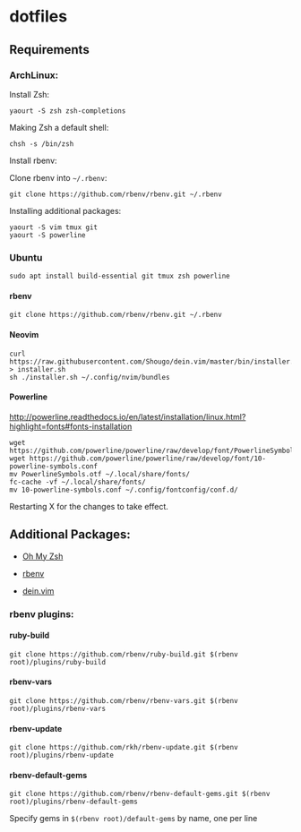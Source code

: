# dotfiles

## Requirements

### ArchLinux:

Install Zsh:

```
yaourt -S zsh zsh-completions
```

Making Zsh a default shell:

```
chsh -s /bin/zsh
```

Install rbenv:

Clone rbenv into `~/.rbenv`:

```
git clone https://github.com/rbenv/rbenv.git ~/.rbenv
```

Installing additional packages:

```
yaourt -S vim tmux git
yaourt -S powerline
```

### Ubuntu

```
sudo apt install build-essential git tmux zsh powerline
```

#### rbenv

```
git clone https://github.com/rbenv/rbenv.git ~/.rbenv
```

#### Neovim

```
curl https://raw.githubusercontent.com/Shougo/dein.vim/master/bin/installer.sh > installer.sh
sh ./installer.sh ~/.config/nvim/bundles
```

#### Powerline

http://powerline.readthedocs.io/en/latest/installation/linux.html?highlight=fonts#fonts-installation

```
wget https://github.com/powerline/powerline/raw/develop/font/PowerlineSymbols.otf
wget https://github.com/powerline/powerline/raw/develop/font/10-powerline-symbols.conf
mv PowerlineSymbols.otf ~/.local/share/fonts/
fc-cache -vf ~/.local/share/fonts/
mv 10-powerline-symbols.conf ~/.config/fontconfig/conf.d/
```

Restarting X for the changes to take effect.

## Additional Packages:

* [Oh My Zsh](https://github.com/robbyrussell/oh-my-zsh)

* [rbenv](https://github.com/rbenv/rbenv)

* [dein.vim](https://github.com/Shougo/dein.vim)

### rbenv plugins:

#### ruby-build

```
git clone https://github.com/rbenv/ruby-build.git $(rbenv root)/plugins/ruby-build
```

#### rbenv-vars

```
git clone https://github.com/rbenv/rbenv-vars.git $(rbenv root)/plugins/rbenv-vars
```

#### rbenv-update

```
git clone https://github.com/rkh/rbenv-update.git $(rbenv root)/plugins/rbenv-update
```

#### rbenv-default-gems

```
git clone https://github.com/rbenv/rbenv-default-gems.git $(rbenv root)/plugins/rbenv-default-gems
```

Specify gems in `$(rbenv root)/default-gems` by name, one per line
